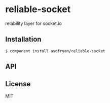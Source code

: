 
# reliable-socket

  relability layer for socket.io

## Installation

    $ component install asdfryan/reliable-socket

## API

   

## License

  MIT
